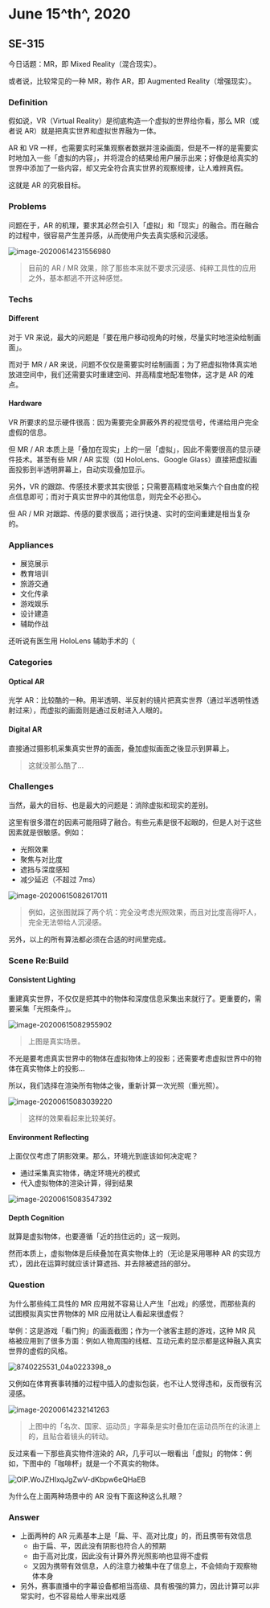 # June 15^th^, 2020

## SE-315

今日话题：MR，即 Mixed Reality（混合现实）。

或者说，比较常见的一种 MR，称作 AR，即 Augmented Reality（增强现实）。

### Definition

假如说，VR（Virtual Reality）是彻底构造一个虚拟的世界给你看，那么 MR（或者说 AR）就是把真实世界和虚拟世界融为一体。

AR 和 VR 一样，也需要实时采集观察者数据并渲染画面，但是不一样的是需要实时地加入一些「虚拟的内容」，并将混合的结果给用户展示出来；好像是给真实的世界中添加了一些内容，却又完全符合真实世界的观察规律，让人难辨真假。

这就是 AR 的究极目标。

### Problems

问题在于，AR 的机理，要求其必然会引入「虚拟」和「现实」的融合。而在融合的过程中，很容易产生差异感，从而使用户失去真实感和沉浸感。

![image-20200614231556980](15.assets/image-20200614231556980.png)

> 目前的 AR / MR 效果，除了那些本来就不要求沉浸感、纯粹工具性的应用之外，基本都逃不开这种感觉。

### Techs

#### Different

对于 VR 来说，最大的问题是「要在用户移动视角的时候，尽量实时地渲染绘制画面」。

而对于 MR / AR 来说，问题不仅仅是需要实时绘制画面；为了把虚拟物体真实地放进空间中，我们还需要实时重建空间、并高精度地配准物体，这才是 AR 的难点。

#### Hardware

VR 所要求的显示硬件很高：因为需要完全屏蔽外界的视觉信号，传递给用户完全虚假的信息。

但 MR / AR 本质上是「叠加在现实」上的一层「虚拟」，因此不需要很高的显示硬件技术。甚至有些 MR / AR 实现（如 HoloLens、Google Glass）直接把虚拟画面投影到半透明屏幕上，自动实现叠加显示。

另外，VR 的跟踪、传感技术要求其实很低；只需要高精度地采集六个自由度的视点信息即可；而对于真实世界中的其他信息，则完全不必担心。

但 AR / MR 对跟踪、传感的要求很高；进行快速、实时的空间重建是相当复杂的。

### Appliances

* 展览展示
* 教育培训
* 旅游交通
* 文化传承
* 游戏娱乐
* 设计建造
* 辅助作战

还听说有医生用 HoloLens 辅助手术的（

### Categories

#### Optical AR

光学 AR：比较酷的一种。用半透明、半反射的镜片把真实世界（通过半透明性透射过来），而虚拟的画面则是通过反射进入人眼的。

#### Digital AR

直接通过摄影机采集真实世界的画面，叠加虚拟画面之後显示到屏幕上。

> 这就没那么酷了…

### Challenges

当然，最大的目标、也是最大的问题是：消除虚拟和现实的差别。

这里有很多潜在的因素可能阻碍了融合。有些元素是很不起眼的，但是人对于这些因素就是很敏感。例如：

* 光照效果
* 聚焦与对比度
* 遮挡与深度感知
* 减少延迟（不超过 7ms）

![image-20200615082617011](15.assets/image-20200615082617011.png)

> 例如，这张图就踩了两个坑：完全没考虑光照效果，而且对比度高得吓人，完全无法带给人沉浸感。

另外，以上的所有算法都必须在合适的时间里完成。

### Scene Re:Build

#### Consistent Lighting

重建真实世界，不仅仅是把其中的物体和深度信息采集出来就行了。更重要的，需要采集「光照条件」。

![image-20200615082955902](15.assets/image-20200615082955902.png)

> 上图是真实场景。

不光是要考虑真实世界中的物体在虚拟物体上的投影；还需要考虑虚拟世界中的物体在真实物体上的投影…

所以，我们选择在渲染所有物体之後，重新计算一次光照（重光照）。

![image-20200615083039220](15.assets/image-20200615083039220.png)

> 这样的效果看起来比较美好。

#### Environment Reflecting

上面仅仅考虑了阴影效果。那么，环境光到底该如何决定呢？

* 通过采集真实物体，确定环境光的模式
* 代入虚拟物体的渲染计算，得到结果

![image-20200615083547392](15.assets/image-20200615083547392.png)

#### Depth Cognition

就算是虚拟物体，也要遵循「近的挡住远的」这一规则。

然而本质上，虚拟物体是后续叠加在真实物体上的（无论是采用哪种 AR 的实现方式），因此在运算时就应该计算遮挡、并去除被遮挡的部分。

### Question

为什么那些纯工具性的 MR 应用就不容易让人产生「出戏」的感觉，而那些真的试图模拟真实世界物体的 MR 应用就让人看起来很虚假？

举例：这是游戏「看门狗」的画面截图；作为一个骇客主题的游戏，这种 MR 风格被应用到了很多方面：例如人物周围的线框、互动元素的显示都是这种融入真实世界的虚假的风格。

![8740225531_04a0223398_o](15.assets/8740225531_04a0223398_o-2147907.jpg)

又例如在体育赛事转播的过程中插入的虚拟包装，也不让人觉得违和，反而很有沉浸感。

![image-20200614232141263](15.assets/image-20200614232141263.png)

> 上图中的「名次、国家、运动员」字幕条是实时叠加在运动员所在的泳道上的，且贴合着镜头的转动。

反过来看一下那些真实物件渲染的 AR，几乎可以一眼看出「虚拟」的物体：例如，下图中的「咖啡杯」就是一个不真实的物体。

![OIP.WoJZHIxqJgZwV-dKbpw6eQHaEB](15.assets/OIP.WoJZHIxqJgZwV-dKbpw6eQHaEB.jpeg)

为什么在上面两种场景中的 AR 没有下面这种这么扎眼？

### Answer

* 上面两种的 AR 元素基本上是「扁、平、高对比度」的，而且携带有效信息
  * 由于扁、平，因此没有阴影也符合人的预期
  * 由于高对比度，因此没有计算外界光照影响也显得不虚假
  * 又因为携带有效信息，人的注意力被集中在了信息上，不会倾向于观察物体本身
* 另外，赛事直播中的字幕设备都相当高级、具有极强的算力，因此计算可以非常实时，也不容易给人带来出戏感



